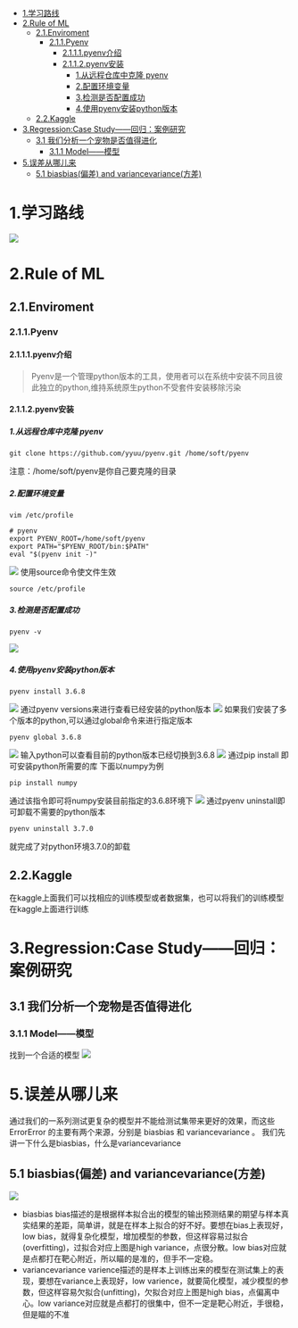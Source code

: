 <!-- TOC -->

- [1.学习路线](#1学习路线)
- [2.Rule of ML](#2rule-of-ml)
  - [2.1.Enviroment](#21enviroment)
    - [2.1.1.Pyenv](#211pyenv)
      - [2.1.1.1.pyenv介绍](#2111pyenv介绍)
      - [2.1.1.2.pyenv安装](#2112pyenv安装)
        - [1.从远程仓库中克隆 pyenv](#1从远程仓库中克隆-pyenv)
        - [2.配置环境变量](#2配置环境变量)
        - [3.检测是否配置成功](#3检测是否配置成功)
        - [4.使用pyenv安装python版本](#4使用pyenv安装python版本)
  - [2.2.Kaggle](#22kaggle)
- [3.Regression:Case Study——回归：案例研究](#3regressioncase-study回归案例研究)
  - [3.1 我们分析一个宠物是否值得进化](#31-我们分析一个宠物是否值得进化)
    - [3.1.1 Model——模型](#311-model模型)
- [5.误差从哪儿来](#5误差从哪儿来)
  - [5.1 biasbias(偏差) and variancevariance(方差)](#51-biasbias偏差-and-variancevariance方差)

<!-- /TOC -->
# 1.学习路线
![](1.png)
# 2.Rule of ML
## 2.1.Enviroment
### 2.1.1.Pyenv
#### 2.1.1.1.pyenv介绍
> Pyenv是一个管理python版本的工具，使用者可以在系统中安装不同且彼此独立的python,维持系统原生python不受套件安装移除污染
#### 2.1.1.2.pyenv安装
##### 1.从远程仓库中克隆 pyenv
``` shell
git clone https://github.com/yyuu/pyenv.git /home/soft/pyenv
```
注意：/home/soft/pyenv是你自己要克隆的目录
##### 2.配置环境变量
``` shell
vim /etc/profile
```
``` shell
# pyenv
export PYENV_ROOT=/home/soft/pyenv
export PATH="$PYENV_ROOT/bin:$PATH"
eval "$(pyenv init -)"
```
![](2.png)
使用source命令使文件生效
``` shell
source /etc/profile
```
##### 3.检测是否配置成功
```shell
pyenv -v
```
![](3.png)
##### 4.使用pyenv安装python版本
``` shell
pyenv install 3.6.8
```
![](4.png)
通过pyenv versions来进行查看已经安装的python版本
![](5.png)
如果我们安装了多个版本的python,可以通过global命令来进行指定版本
``` shell
pyenv global 3.6.8
```
![](6.png)
输入python可以查看目前的python版本已经切换到3.6.8
![](7.png)
通过pip install 即可安装python所需要的库
下面以numpy为例
``` shell
pip install numpy
```
通过该指令即可将numpy安装目前指定的3.6.8环境下
![](8.png)
通过pyenv uninstall即可卸载不需要的python版本
``` shelll
pyenv uninstall 3.7.0
```
就完成了对python环境3.7.0的卸载
## 2.2.Kaggle
在kaggle上面我们可以找相应的训练模型或者数据集，也可以将我们的训练模型在kaggle上面进行训练

# 3.Regression:Case Study——回归：案例研究
## 3.1 我们分析一个宠物是否值得进化
### 3.1.1 Model——模型
找到一个合适的模型
![](9.png)


# 5.误差从哪儿来
通过我们的一系列测试更复杂的模型并不能给测试集带来更好的效果，而这些 ErrorError 的主要有两个来源，分别是 biasbias 和 variancevariance 。
我们先讲一下什么是biasbias，什么是variancevariance
## 5.1 biasbias(偏差) and variancevariance(方差)
![](10.jpg)
* biasbias
bias描述的是根据样本拟合出的模型的输出预测结果的期望与样本真实结果的差距，简单讲，就是在样本上拟合的好不好。要想在bias上表现好，low bias，就得复杂化模型，增加模型的参数，但这样容易过拟合 (overfitting)，过拟合对应上图是high variance，点很分散。low bias对应就是点都打在靶心附近，所以瞄的是准的，但手不一定稳。
* variancevariance
varience描述的是样本上训练出来的模型在测试集上的表现，要想在variance上表现好，low varience，就要简化模型，减少模型的参数，但这样容易欠拟合(unfitting)，欠拟合对应上图是high bias，点偏离中心。low variance对应就是点都打的很集中，但不一定是靶心附近，手很稳，但是瞄的不准

